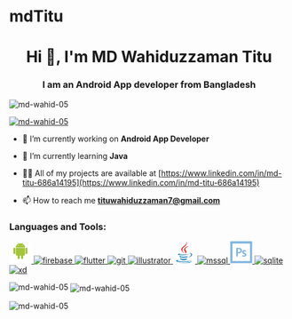 # mdTitu
<h1 align="center">Hi 👋, I'm MD Wahiduzzaman Titu</h1>
<h3 align="center">I am an Android App developer from Bangladesh</h3>

<p align="left"> <img src="https://komarev.com/ghpvc/?username=md-wahid-05&label=Profile%20views&color=0e75b6&style=flat" alt="md-wahid-05" /> </p>

<p align="left"> <a href="https://github.com/ryo-ma/github-profile-trophy"><img src="https://github-profile-trophy.vercel.app/?username=md-wahid-05" alt="md-wahid-05" /></a> </p>

- 🔭 I’m currently working on **Android App Developer**

- 🌱 I’m currently learning **Java**

- 👨‍💻 All of my projects are available at [https://www.linkedin.com/in/md-titu-686a14195](https://www.linkedin.com/in/md-titu-686a14195)

- 📫 How to reach me **tituwahiduzzaman7@gmail.com**



<h3 align="left">Languages and Tools:</h3>
<p align="left"> <a href="https://developer.android.com" target="_blank"> <img src="https://raw.githubusercontent.com/devicons/devicon/master/icons/android/android-original-wordmark.svg" alt="android" width="40" height="40"/> </a> <a href="https://firebase.google.com/" target="_blank"> <img src="https://www.vectorlogo.zone/logos/firebase/firebase-icon.svg" alt="firebase" width="40" height="40"/> </a> <a href="https://flutter.dev" target="_blank"> <img src="https://www.vectorlogo.zone/logos/flutterio/flutterio-icon.svg" alt="flutter" width="40" height="40"/> </a> <a href="https://git-scm.com/" target="_blank"> <img src="https://www.vectorlogo.zone/logos/git-scm/git-scm-icon.svg" alt="git" width="40" height="40"/> </a> <a href="https://www.adobe.com/in/products/illustrator.html" target="_blank"> <img src="https://www.vectorlogo.zone/logos/adobe_illustrator/adobe_illustrator-icon.svg" alt="illustrator" width="40" height="40"/> </a> <a href="https://www.java.com" target="_blank"> <img src="https://raw.githubusercontent.com/devicons/devicon/master/icons/java/java-original.svg" alt="java" width="40" height="40"/> </a> <a href="https://www.microsoft.com/en-us/sql-server" target="_blank"> <img src="https://cdn.worldvectorlogo.com/logos/microsoft-sql-server.svg" alt="mssql" width="40" height="40"/> </a> <a href="https://www.photoshop.com/en" target="_blank"> <img src="https://raw.githubusercontent.com/devicons/devicon/master/icons/photoshop/photoshop-line.svg" alt="photoshop" width="40" height="40"/> </a> <a href="https://www.sqlite.org/" target="_blank"> <img src="https://www.vectorlogo.zone/logos/sqlite/sqlite-icon.svg" alt="sqlite" width="40" height="40"/> </a> <a href="https://www.adobe.com/products/xd.html" target="_blank"> <img src="https://cdn.worldvectorlogo.com/logos/adobe-xd.svg" alt="xd" width="40" height="40"/> </a> </p>

<p><img align="left" src="https://github-readme-stats.vercel.app/api/top-langs?username=md-wahid-05&show_icons=true&locale=en&layout=compact" alt="md-wahid-05" /></p>

<p>&nbsp;<img align="center" src="https://github-readme-stats.vercel.app/api?username=md-wahid-05&show_icons=true&locale=en" alt="md-wahid-05" /></p>

<p><img align="center" src="https://github-readme-streak-stats.herokuapp.com/?user=md-wahid-05&" alt="md-wahid-05" /></p>
